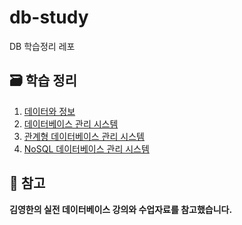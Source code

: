 # db-study
DB 학습정리 레포

## 🗃️ 학습 정리
1. [데이터와 정보](https://www.notion.so/27f8e70ba5ff800787f8e935da00ba69?source=copy_link)
2. [데이터베이스 관리 시스템](https://www.notion.so/27f8e70ba5ff8032bafac48c70944604?source=copy_link)
3. [관계형 데이터베이스 관리 시스템](https://www.notion.so/27f8e70ba5ff80ddb16bcc2ad25ec98b?source=copy_link)
4. [NoSQL 데이터베이스 관리 시스템](https://www.notion.so/NoSQL-27f8e70ba5ff8089859cf68deceb46d2?source=copy_link)

## 📄 참고
**김영한의 실전 데이터베이스 강의와 수업자료를 참고했습니다.**
